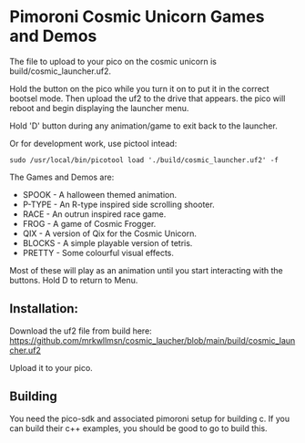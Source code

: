 # Pimoroni Cosmic Unicorn Games and Demos
The file to upload to your pico on the cosmic unicorn is build/cosmic_launcher.uf2.

Hold the button on the pico while you turn it on to put it in the correct bootsel mode. Then upload the uf2 to the drive that appears. 
the pico will reboot and begin displaying the launcher menu. 

Hold 'D' button during any animation/game to exit back to the launcher. 

Or for development work, use pictool intead: 

```shell
sudo /usr/local/bin/picotool load './build/cosmic_launcher.uf2' -f
```


The Games and Demos are:

- SPOOK - A halloween themed animation. 
- P-TYPE - An R-type inspired side scrolling shooter.
- RACE - An outrun inspired race game.
- FROG - A game of Cosmic Frogger.
- QIX - A version of Qix for the Cosmic Unicorn.
- BLOCKS - A simple playable version of tetris.
- PRETTY - Some colourful visual effects.


Most of these will play as an animation until you start interacting with the buttons. Hold D to return to Menu.


## Installation: 
Download the uf2 file from build here: https://github.com/mrkwllmsn/cosmic_laucher/blob/main/build/cosmic_launcher.uf2

Upload it to your pico. 


## Building 
You need the pico-sdk and associated pimoroni setup for building c. If you can build their c++ examples, you should be good to go to build this. 

